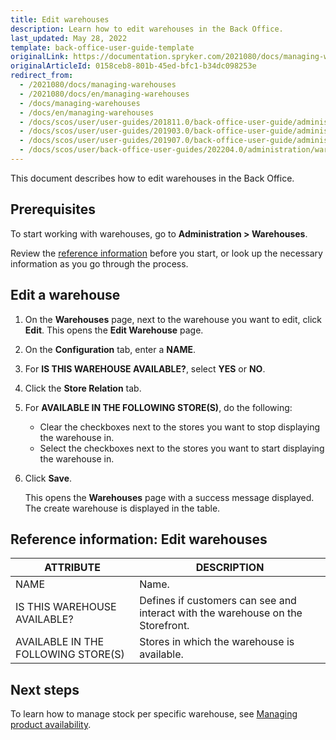 ```yaml
---
title: Edit warehouses
description: Learn how to edit warehouses in the Back Office.
last_updated: May 28, 2022
template: back-office-user-guide-template
originalLink: https://documentation.spryker.com/2021080/docs/managing-warehouses
originalArticleId: 0158ceb8-801b-45ed-bfc1-b34dc098253e
redirect_from:
  - /2021080/docs/managing-warehouses
  - /2021080/docs/en/managing-warehouses
  - /docs/managing-warehouses
  - /docs/en/managing-warehouses
  - /docs/scos/user/user-guides/201811.0/back-office-user-guide/administration/warehouses/managing-warehouses.html
  - /docs/scos/user/user-guides/201903.0/back-office-user-guide/administration/warehouses/managing-warehouses.html
  - /docs/scos/user/user-guides/201907.0/back-office-user-guide/administration/warehouses/managing-warehouses.html
  - /docs/scos/user/back-office-user-guides/202204.0/administration/warehouses/managing-warehouses.html
---
```


This document describes how to edit warehouses in the Back Office.

## Prerequisites

To start working with warehouses, go to **Administration&nbsp;<span aria-label="and then">></span> Warehouses**.

Review the [reference information](#reference-information-edit-warehouses) before you start, or look up the necessary information as you go through the process.


## Edit a warehouse

1. On the **Warehouses** page, next to the warehouse you want to edit, click **Edit**.
    This opens the **Edit Warehouse** page.
2. On the **Configuration** tab, enter a **NAME**.
3. For **IS THIS WAREHOUSE AVAILABLE?**, select **YES** or **NO**.
4. Click the **Store Relation** tab.
5. For **AVAILABLE IN THE FOLLOWING STORE(S)**, do the following:
    * Clear the checkboxes next to the stores you want to stop displaying the warehouse in.
    * Select the checkboxes next to the stores you want to start displaying the warehouse in.
6. Click **Save**.

    This opens the **Warehouses** page with a success message displayed. The create warehouse is displayed in the table.


## Reference information: Edit warehouses

| ATTRIBUTE | DESCRIPTION |
| --- | --- |
| NAME | Name. |
| IS THIS WAREHOUSE AVAILABLE? | Defines if customers can see and interact with the warehouse on the Storefront. |
| AVAILABLE IN THE FOLLOWING STORE(S) | Stores in which the warehouse is available. |


## Next steps

To learn how to manage stock per specific warehouse, see [Managing product availability](/docs/scos/user/back-office-user-guides/{{page.version}}/catalog/availability/managing-products-availability.html).
